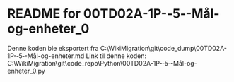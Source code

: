 # README for 00TD02A-1P-‐5‐-Mål-og-enheter_0
Denne koden ble eksportert fra C:\WikiMigration\git\code_dump\00TD02A-1P-‐5‐-Mål-og-enheter.md
Link til denne koden: C:\WikiMigration\git\code_repo\Python\00TD02A-1P-‐5‐-Mål-og-enheter_0.py
